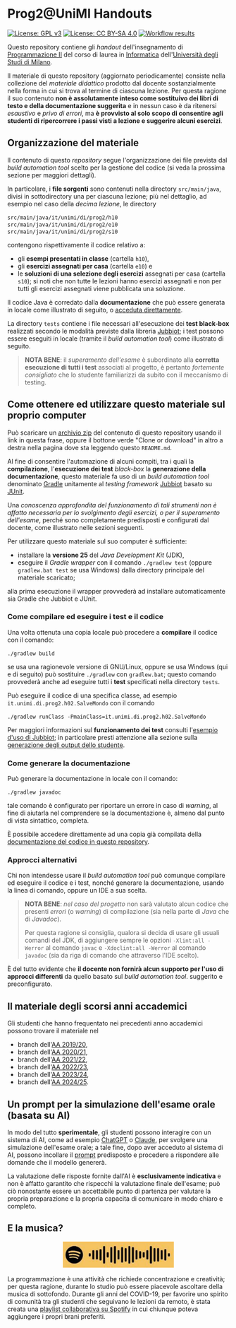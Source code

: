 # Prog2@UniMI Handouts

[![License: GPL v3](https://img.shields.io/badge/License-GPL%20v3-blue.svg)](http://www.gnu.org/licenses/gpl-3.0)
[![License: CC BY-SA 4.0](https://img.shields.io/badge/License-CC%20BY--SA%204.0-blue.svg)](http://creativecommons.org/licenses/by-sa/4.0/)
[![Workflow results](https://github.com/prog2-unimi/handouts/actions/workflows/gradle.yml/badge.svg)](https://github.com/prog2-unimi/handouts/actions/workflows/gradle.yml)

Questo repository contiene gli *handout* dell'insegnamento di [Programmazione
II](https://prog2.di.unimi.it/) del corso di laurea in
[Informatica](https://informatica.cdl.unimi.it/it) dell'[Università degli Studi
di Milano](http://www.unimi.it/).

Il materiale di questo repository (aggiornato periodicamente) consiste nella
collezione del *materiale didattico* prodotto dal docente sostanzialmente nella
forma in cui si trova al termine di ciascuna lezione. Per questa ragione il suo
contenuto **non è assolutamente inteso come sostituivo dei libri di testo e
della documentazione suggerita** e in nessun caso è da ritenersi *esaustivo* e
*privo di errori*, ma **è provvisto al solo scopo di consentire agli studenti di
ripercorrere i passi visti a lezione e suggerire alcuni esercizi**.

## Organizzazione del materiale

Il contenuto di questo *repository* segue l'organizzazione dei file prevista dal
*build automation tool* scelto per la gestione del codice (si veda la prossima
sezione per maggiori dettagli).

In particolare, i **file sorgenti** sono contenuti nella directory
`src/main/java`, divisi in sottodirectory una per ciascuna lezione; più nel
dettaglio, ad esempio nel caso della *decima lezione*, le directory

```
src/main/java/it/unimi/di/prog2/h10
src/main/java/it/unimi/di/prog2/e10
src/main/java/it/unimi/di/prog2/s10
```

contengono rispettivamente il codice relativo a:

* gli **esempi presentati in classe** (cartella `h10`),
* gli **esercizi assegnati per casa** (cartella `e10`) e
* le **soluzioni di una selezione degli esercizi** assegnati per casa (cartella
  `s10`); si noti che non tutte le lezioni hanno esercizi assegnati e non per
  tutti gli esercizi assegnati viene pubblicata una soluzione.

Il codice Java è corredato dalla **documentazione** che può essere generata in
locale come illustrato di seguito, o [acceduta
direttamente](https://prog2-unimi.github.io/handouts/).

La directory `tests` contiene i file necessari all'esecuzione dei **test
black-box** realizzati secondo le modalità previste dalla libreria
[Jubbiot](https://github.com/prog2-unimi/jubbiot); i test possono essere
eseguiti in locale (tramite il *build automation tool*) come illustrato di
seguito. 

> **NOTA BENE**: il *superamento dell'esame* è subordinato alla **corretta
> esecuzione di tutti i test** associati al progetto, è pertanto *fortemente
> consigliato* che lo studente familiarizzi da subito con il meccanismo di
> testing.

## Come ottenere ed utilizzare questo materiale sul proprio computer

Può scaricare un [archivio
zip](https://github.com/prog2-unimi/handouts/archive/master.zip) del contenuto
di questo repository usando il link in questa frase, oppure il bottone verde
"Clone or download" in altro a destra nella pagina dove sta leggendo questo
`README.md`.

Al fine di consentire l'automazione di alcuni compiti, tra i quali la
**compilazione**, l'**esecuzione dei test** *black-box*  la **generazione della
documentazione**, questo materiale fa uso di un *build automation tool*
denominato [Gradle](https://gradle.org/) unitamente al *testing framework*
[Jubbiot](https://github.com/prog2-unimi/jubbiot) basato su
[JUnit](https://junit.org/junit5/). 

Una *conoscenza approfondita del funzionamento di tali strumenti non è affatto
necessaria per lo svolgimento degli esercizi, o per il superamento dell'esame*,
perché sono completamente predisposti e configurati dal docente, come illustrato
nelle sezioni seguenti.

Per utilizzare questo materiale sul suo computer è sufficiente:

* installare la **versione 25** del *Java Development Kit* (JDK),
* eseguire il *Gradle wrapper* con il comando `./gradlew test` (oppure
  `gradlew.bat test` se usa Windows) dalla directory principale del materiale
  scaricato;
  
alla prima esecuzione il wrapper provvederà ad installare automaticamente sia
Gradle che Jubbiot e JUnit.

### Come compilare ed eseguire i test e il codice

Una volta ottenuta una copia locale può procedere a **compilare** il codice con
il comando:

    ./gradlew build

se usa una ragionevole versione di GNU/Linux, oppure se usa Windows (qui e di
seguito) può sostituire `./gradlew` con `gradlew.bat`; questo comando provvederà
anche ad eseguire tutti i **test** specificati nella directory `tests`.

Può eseguire il codice di una specifica classe, ad esempio
`it.unimi.di.prog2.h02.SalveMondo` con il comando

    ./gradlew runClass -PmainClass=it.unimi.di.prog2.h02.SalveMondo

Per maggiori informazioni sul **funzionamento dei test** consulti l'[esempio d'uso di
Jubbiot](https://github.com/prog2-unimi/jubbiot/blob/master/README.md#example);
in particolare presti attenzione alla sezione sulla [generazione degli output
dello studente](https://github.com/prog2-unimi/jubbiot/blob/master/README.md#generating-actual-outputs).

### Come generare la documentazione

Può generare la documentazione in locale con il comando:

    ./gradlew javadoc

tale comando è configurato per riportare un errore in caso di *warning*, al fine
di aiutarla nel comprendere se la documentazione è, almeno dal punto di vista
sintattico, completa.

È possibile accedere direttamente ad una copia già compilata della
[documentazione del codice in questo repository](https://prog2-unimi.github.io/handouts/).

### Approcci alternativi

Chi non intendesse usare il *build automation tool* può comunque compilare ed
eseguire il codice e i test, nonché generare la documentazione, usando la linea
di comando, oppure un IDE a sua scelta.  

> **NOTA BENE**: *nel caso del progetto* non sarà valutato alcun codice che
> presenti *errori* (o *warning*) di compilazione (sia nella parte di *Java* che
> di *Javadoc*).
>
> Per questa ragione si consiglia, qualora si decida di usare gli usuali comandi
> del JDK, di aggiungere sempre le opzioni `-Xlint:all -Werror` al comando
> `javac` e `-Xdoclint:all -Werror` al comando `javadoc` (sia da riga di comando
> che attraverso l'IDE scelto).

È del tutto evidente che **il docente non fornirà alcun supporto per l'uso di
approcci differenti** da quello basato sul *build automation tool*. suggerito e
preconfigurato.

## Il materiale degli scorsi anni accademici

Gli studenti che hanno frequentato nei precedenti anno accademici possono
trovare il materiale nel

* branch dell'[AA 2019/20](../../tree/aa1920),
* branch dell'[AA 2020/21](../../tree/aa2021),
* branch dell'[AA 2021/22](../../tree/aa2122),
* branch dell'[AA 2022/23](../../tree/aa2223),
* branch dell'[AA 2023/24](../../tree/aa2324),
* branch dell'[AA 2024/25](../../tree/aa2425).

## Un prompt per la simulazione dell'esame orale (basata su AI)

In modo del tutto **sperimentale**, gli studenti possono interagire con un
sistema di AI, come ad esempio [ChatGPT](https://chatgpt.com/) o
[Claude](https://claude.ai/), per svolgere una simulazione dell'esame orale; a
tale fine, dopo aver acceduto al sistema di AI, possono incollare il
[prompt](ai-prompt.md) predisposto e procedere a rispondere alle domande che il
modello genererà.

La valutazione delle risposte fornite dall'AI è **esclusivamente indicativa** e
non è affatto garantito che rispecchi la valutazione finale dell'esame; può ciò
nonostante essere un accettabile punto di partenza per valutare la propria
preparazione e la propria capacita di comunicare in modo chiaro e completo.

## E la musica?

<p align="center">
  <img src="playlist.png" alt="Playlist" width="50%">
</p>

La programmazione è una attività che richiede concentrazione e creatività; per
questa ragione, durante lo studio può essere piacevole ascoltare della musica di
sottofondo. Durante gli anni del COVID-19, per favorire uno spirito di comunità
tra gli studenti che seguivano le lezioni da remoto, è stata creata una
[playlist collaborativa su Spotify](https://open.spotify.com/playlist/5QQTMaythfONej0KZMvqqY)
in cui chiunque poteva aggiungere i propri brani preferiti. 

